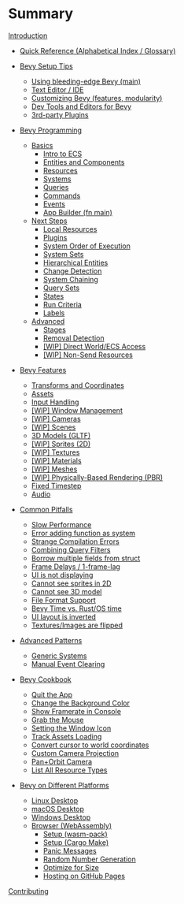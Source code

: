 # Summary

[Introduction](./introduction.md)

- [Quick Reference (Alphabetical Index / Glossary)](./cheatsheet.md)

- [Bevy Setup Tips](./setup/_index.md)
  - [Using bleeding-edge Bevy (main)](./setup/bevy-git.md)
  - [Text Editor / IDE](./setup/editor.md)
  - [Customizing Bevy (features, modularity)](./setup/bevy-config.md)
  - [Dev Tools and Editors for Bevy](./setup/bevy-tools.md)
  - [3rd-party Plugins](./setup/unofficial-plugins.md)

- [Bevy Programming](./programming/_index.md)
  - [Basics](./programming/_basics.md)
    - [Intro to ECS](./programming/ecs-intro.md)
    - [Entities and Components](./programming/ec.md)
    - [Resources](./programming/res.md)
    - [Systems](./programming/systems.md)
    - [Queries](./programming/queries.md)
    - [Commands](./programming/commands.md)
    - [Events](./programming/events.md)
    - [App Builder (fn main)](./programming/app-builder.md)
  - [Next Steps](./programming/_next-steps.md)
    - [Local Resources](./programming/local.md)
    - [Plugins](./programming/plugins.md)
    - [System Order of Execution](./programming/system-order.md)
    - [System Sets](./programming/system-sets.md)
    - [Hierarchical Entities](./programming/parent-child.md)
    - [Change Detection](./programming/change-detection.md)
    - [System Chaining](./programming/system-chaining.md)
    - [Query Sets](./programming/query-sets.md)
    - [States](./programming/states.md)
    - [Run Criteria](./programming/run-criteria.md)
    - [Labels](./programming/labels.md)
  - [Advanced](./programming/_advanced.md)
    - [Stages](./programming/stages.md)
    - [Removal Detection](./programming/removal-detection.md)
    - [[WIP] Direct World/ECS Access](./programming/world-exclusive.md)
    - [[WIP] Non-Send Resources](./programming/non-send.md)

- [Bevy Features](./features/_index.md)
  - [Transforms and Coordinates](./features/transforms.md)
  - [Assets](./features/assets.md)
  - [Input Handling](./features/input-handling.md)
  - [[WIP] Window Management](./features/windowing.md)
  - [[WIP] Cameras](./features/camera.md)
  - [[WIP] Scenes](./features/scenes.md)
  - [3D Models (GLTF)](./features/gltf.md)
  - [[WIP] Sprites (2D)](./features/sprites.md)
  - [[WIP] Textures](./features/textures.md)
  - [[WIP] Materials](./features/materials.md)
  - [[WIP] Meshes](./features/meshes.md)
  - [[WIP] Physically-Based Rendering (PBR)](./features/pbr.md)
  - [Fixed Timestep](./features/fixed-timestep.md)
  - [Audio](./features/audio.md)

- [Common Pitfalls](./pitfalls/_index.md)
  - [Slow Performance](./pitfalls/performance.md)
  - [Error adding function as system](./pitfalls/into-system.md)
  - [Strange Compilation Errors](./pitfalls/build-errors.md)
  - [Combining Query Filters](./pitfalls/query-filter.md)
  - [Borrow multiple fields from struct](./pitfalls/split-borrows.md)
  - [Frame Delays / 1-frame-lag](./pitfalls/frame-delay.md)
  - [UI is not displaying](./pitfalls/ui-camera.md)
  - [Cannot see sprites in 2D](./pitfalls/2d-camera-z.md)
  - [Cannot see 3D model](./pitfalls/3d-not-rendering.md)
  - [File Format Support](./pitfalls/file-formats.md)
  - [Bevy Time vs. Rust/OS time](./pitfalls/time.md)
  - [UI layout is inverted](./pitfalls/ui-y-up.md)
  - [Textures/Images are flipped](./pitfalls/uv-coordinates.md)

- [Advanced Patterns](./patterns/_index.md)
  - [Generic Systems](./patterns/generic-systems.md)
  - [Manual Event Clearing](./patterns/manual-event-clear.md)

- [Bevy Cookbook](./cookbook/_index.md)
  - [Quit the App](./cookbook/quit.md)
  - [Change the Background Color](./cookbook/clear-color.md)
  - [Show Framerate in Console](./cookbook/print-framerate.md)
  - [Grab the Mouse](./cookbook/mouse-grab.md)
  - [Setting the Window Icon](./cookbook/window-icon.md)
  - [Track Assets Loading](./cookbook/assets-ready.md)
  - [Convert cursor to world coordinates](./cookbook/cursor2world.md)
  - [Custom Camera Projection](./cookbook/custom-projection.md)
  - [Pan+Orbit Camera](./cookbook/pan-orbit-camera.md)
  - [List All Resource Types](./cookbook/print-resources.md)

- [Bevy on Different Platforms](./platforms/_index.md)
  - [Linux Desktop](./platforms/linux.md)
  - [macOS Desktop](./platforms/macos.md)
  - [Windows Desktop](./platforms/windows.md)
  - [Browser (WebAssembly)](./platforms/wasm.md)
    - [Setup (wasm-pack)](./platforms/wasm/wasm-pack.md)
    - [Setup (Cargo Make)](./platforms/wasm/cargo-make.md)
    - [Panic Messages](./platforms/wasm/panic-console.md)
    - [Random Number Generation](./platforms/wasm/rng.md)
    - [Optimize for Size](./platforms/wasm/size-opt.md)
    - [Hosting on GitHub Pages](./platforms/wasm/gh-pages.md)

[Contributing](./contributing.md)
